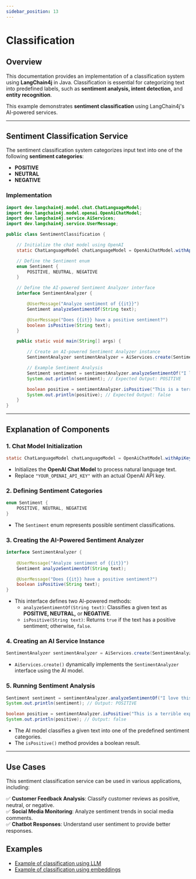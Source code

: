 ```yaml
---
sidebar_position: 13
---
```


# Classification

## **Overview**
This documentation provides an implementation of a classification system using **LangChain4j** in Java. Classification is essential for categorizing text into predefined labels, such as **sentiment analysis, intent detection,** and **entity recognition**.

This example demonstrates **sentiment classification** using LangChain4j's AI-powered services.

---

## **Sentiment Classification Service**
The sentiment classification system categorizes input text into one of the following **sentiment categories**:
- **POSITIVE**
- **NEUTRAL**
- **NEGATIVE**

### **Implementation**
```java
import dev.langchain4j.model.chat.ChatLanguageModel;
import dev.langchain4j.model.openai.OpenAiChatModel;
import dev.langchain4j.service.AiServices;
import dev.langchain4j.service.UserMessage;

public class SentimentClassification {

    // Initialize the chat model using OpenAI
    static ChatLanguageModel chatLanguageModel = OpenAiChatModel.withApiKey("YOUR_OPENAI_API_KEY");

    // Define the Sentiment enum
    enum Sentiment {
        POSITIVE, NEUTRAL, NEGATIVE
    }

    // Define the AI-powered Sentiment Analyzer interface
    interface SentimentAnalyzer {

        @UserMessage("Analyze sentiment of {{it}}")
        Sentiment analyzeSentimentOf(String text);

        @UserMessage("Does {{it}} have a positive sentiment?")
        boolean isPositive(String text);
    }

    public static void main(String[] args) {

        // Create an AI-powered Sentiment Analyzer instance
        SentimentAnalyzer sentimentAnalyzer = AiServices.create(SentimentAnalyzer.class, chatLanguageModel);

        // Example Sentiment Analysis
        Sentiment sentiment = sentimentAnalyzer.analyzeSentimentOf("I love this product!");
        System.out.println(sentiment); // Expected Output: POSITIVE

        boolean positive = sentimentAnalyzer.isPositive("This is a terrible experience.");
        System.out.println(positive); // Expected Output: false
    }
}
```

---

## **Explanation of Components**

### **1. Chat Model Initialization**
```java
static ChatLanguageModel chatLanguageModel = OpenAiChatModel.withApiKey("YOUR_OPENAI_API_KEY");
```
- Initializes the **OpenAI Chat Model** to process natural language text.
- Replace `"YOUR_OPENAI_API_KEY"` with an actual OpenAI API key.

### **2. Defining Sentiment Categories**
```java
enum Sentiment {
    POSITIVE, NEUTRAL, NEGATIVE
}
```
- The `Sentiment` enum represents possible sentiment classifications.

### **3. Creating the AI-Powered Sentiment Analyzer**
```java
interface SentimentAnalyzer {
    
    @UserMessage("Analyze sentiment of {{it}}")
    Sentiment analyzeSentimentOf(String text);

    @UserMessage("Does {{it}} have a positive sentiment?")
    boolean isPositive(String text);
}
```
- This interface defines two AI-powered methods:
    - `analyzeSentimentOf(String text)`: Classifies a given text as **POSITIVE, NEUTRAL,** or **NEGATIVE**.
    - `isPositive(String text)`: Returns `true` if the text has a positive sentiment; otherwise, `false`.

### **4. Creating an AI Service Instance**
```java
SentimentAnalyzer sentimentAnalyzer = AiServices.create(SentimentAnalyzer.class, chatLanguageModel);
```
- `AiServices.create()` dynamically implements the `SentimentAnalyzer` interface using the AI model.

### **5. Running Sentiment Analysis**
```java
Sentiment sentiment = sentimentAnalyzer.analyzeSentimentOf("I love this product!");
System.out.println(sentiment); // Output: POSITIVE

boolean positive = sentimentAnalyzer.isPositive("This is a terrible experience.");
System.out.println(positive); // Output: false
```
- The AI model classifies a given text into one of the predefined sentiment categories.
- The `isPositive()` method provides a boolean result.

---

## **Use Cases**
This sentiment classification service can be used in various applications, including:

✅ **Customer Feedback Analysis**: Classify customer reviews as positive, neutral, or negative.  
✅ **Social Media Monitoring**: Analyze sentiment trends in social media comments.  
✅ **Chatbot Responses**: Understand user sentiment to provide better responses.


## Examples

- [Example of classification using LLM](https://github.com/langchain4j/langchain4j-examples/blob/5c5fc14613101a84fe32b39200e30701fec45194/other-examples/src/main/java/OtherServiceExamples.java#L27)
- [Example of classification using embeddings](https://github.com/langchain4j/langchain4j-examples/blob/main/other-examples/src/main/java/embedding/classification/EmbeddingModelTextClassifierExample.java)
